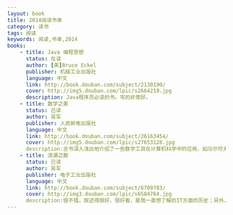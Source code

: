 ```yaml
---
layout: book
title: 2014阅读书单
category: 读书
tags: 阅读
keywords: 阅读,书单,2014
books:
    - title: Java 编程思想
      status: 在读
      author: [美]Bruce Eckel
      publisher: 机械工业出版社
      language: 中文
      link: http://book.douban.com/subject/2130190/
      cover: http://img5.douban.com/lpic/s2664219.jpg
      description: Java程序员必读的书。写的非常好。
    - title: 数学之美
      status: 已读
      author: 吴军
      publisher: 人民邮电出版社
      language: 中文
      link: http://book.douban.com/subject/26163454/
      cover: http://img5.douban.com/lpic/s27653128.jpg
      description:全书深入浅出地介绍了一些数学工具在计算机科学中的应用，如马尔可夫链，贝叶斯网络，图论，动态规划，最大熵模型等，内容广泛，却也生动有趣。
    - title: 浪潮之巅
      status: 已读
      author: 吴军
      publisher: 电子工业出版社
      language: 中文
      link: http://book.douban.com/subject/6709783/
      cover: http://img3.douban.com/lpic/s6584764.jpg
      description:很不错，叙述得很好，很好看，是我一直想了解的IT方面的历史；另外，本书还叙述了一下创业、美国、投资、商业等方面的内容，也是我很感兴趣的话题。 而且，还分析了一下接下来可能的浪潮，也表达了一些值得赞同的观点，让改变了对一些事物的看法。
---
```


